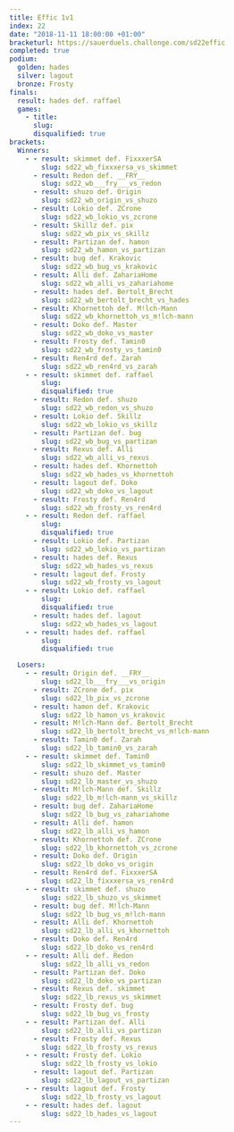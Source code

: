 ```yaml
---
title: Effic 1v1
index: 22
date: "2018-11-11 18:00:00 +01:00"
bracketurl: https://sauerduels.challonge.com/sd22effic
completed: true
podium:
  golden: hades
  silver: lagout
  bronze: Frosty
finals:
  result: hades def. raffael
  games:
    - title:
      slug:
      disqualified: true
brackets:
  Winners:
    - - result: skimmet def. FixxxerSA
        slug: sd22_wb_fixxxersa_vs_skimmet
      - result: Redon def. __FRY__
        slug: sd22_wb___fry___vs_redon
      - result: shuzo def. Origin
        slug: sd22_wb_origin_vs_shuzo
      - result: Lokio def. ZCrone
        slug: sd22_wb_lokio_vs_zcrone
      - result: Skillz def. pix
        slug: sd22_wb_pix_vs_skillz
      - result: Partizan def. hamon
        slug: sd22_wb_hamon_vs_partizan
      - result: bug def. Krakovic
        slug: sd22_wb_bug_vs_krakovic
      - result: Alli def. ZahariaHome
        slug: sd22_wb_alli_vs_zahariahome
      - result: hades def. Bertolt_Brecht
        slug: sd22_wb_bertolt_brecht_vs_hades
      - result: Khornettoh def. M!lch-Mann
        slug: sd22_wb_khornettoh_vs_m!lch-mann
      - result: Doko def. Master
        slug: sd22_wb_doko_vs_master
      - result: Frosty def. Tamin0
        slug: sd22_wb_frosty_vs_tamin0
      - result: Ren4rd def. Zarah
        slug: sd22_wb_ren4rd_vs_zarah
    - - result: skimmet def. raffael
        slug:
        disqualified: true
      - result: Redon def. shuzo
        slug: sd22_wb_redon_vs_shuzo
      - result: Lokio def. Skillz
        slug: sd22_wb_lokio_vs_skillz
      - result: Partizan def. bug
        slug: sd22_wb_bug_vs_partizan
      - result: Rexus def. Alli
        slug: sd22_wb_alli_vs_rexus
      - result: hades def. Khornettoh
        slug: sd22_wb_hades_vs_khornettoh
      - result: lagout def. Doko
        slug: sd22_wb_doko_vs_lagout
      - result: Frosty def. Ren4rd
        slug: sd22_wb_frosty_vs_ren4rd
    - - result: Redon def. raffael
        slug:
        disqualified: true
      - result: Lokio def. Partizan
        slug: sd22_wb_lokio_vs_partizan
      - result: hades def. Rexus
        slug: sd22_wb_hades_vs_rexus
      - result: lagout def. Frosty
        slug: sd22_wb_frosty_vs_lagout
    - - result: Lokio def. raffael
        slug:
        disqualified: true
      - result: hades def. lagout
        slug: sd22_wb_hades_vs_lagout
    - - result: hades def. raffael
        slug:
        disqualified: true

  Losers:
    - - result: Origin def. __FRY__
        slug: sd22_lb___fry___vs_origin
      - result: ZCrone def. pix
        slug: sd22_lb_pix_vs_zcrone
      - result: hamon def. Krakovic
        slug: sd22_lb_hamon_vs_krakovic
      - result: M!lch-Mann def. Bertolt_Brecht
        slug: sd22_lb_bertolt_brecht_vs_m!lch-mann
      - result: Tamin0 def. Zarah
        slug: sd22_lb_tamin0_vs_zarah
    - - result: skimmet def. Tamin0
        slug: sd22_lb_skimmet_vs_tamin0
      - result: shuzo def. Master
        slug: sd22_lb_master_vs_shuzo
      - result: M!lch-Mann def. Skillz
        slug: sd22_lb_m!lch-mann_vs_skillz
      - result: bug def. ZahariaHome
        slug: sd22_lb_bug_vs_zahariahome
      - result: Alli def. hamon
        slug: sd22_lb_alli_vs_hamon
      - result: Khornettoh def. ZCrone
        slug: sd22_lb_khornettoh_vs_zcrone
      - result: Doko def. Origin
        slug: sd22_lb_doko_vs_origin
      - result: Ren4rd def. FixxxerSA
        slug: sd22_lb_fixxxersa_vs_ren4rd
    - - result: skimmet def. shuzo
        slug: sd22_lb_shuzo_vs_skimmet
      - result: bug def. M!lch-Mann
        slug: sd22_lb_bug_vs_m!lch-mann
      - result: Alli def. Khornettoh
        slug: sd22_lb_alli_vs_khornettoh
      - result: Doko def. Ren4rd
        slug: sd22_lb_doko_vs_ren4rd
    - - result: Alli def. Redon
        slug: sd22_lb_alli_vs_redon
      - result: Partizan def. Doko
        slug: sd22_lb_doko_vs_partizan
      - result: Rexus def. skimmet
        slug: sd22_lb_rexus_vs_skimmet
      - result: Frosty def. bug
        slug: sd22_lb_bug_vs_frosty
    - - result: Partizan def. Alli
        slug: sd22_lb_alli_vs_partizan
      - result: Frosty def. Rexus
        slug: sd22_lb_frosty_vs_rexus
    - - result: Frosty def. Lokio
        slug: sd22_lb_frosty_vs_lokio
      - result: lagout def. Partizan
        slug: sd22_lb_lagout_vs_partizan
    - - result: lagout def. Frosty
        slug: sd22_lb_frosty_vs_lagout
    - - result: hades def. lagout
        slug: sd22_lb_hades_vs_lagout
---
```

